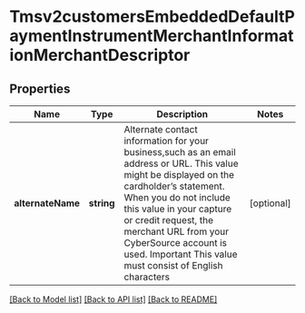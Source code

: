 # Tmsv2customersEmbeddedDefaultPaymentInstrumentMerchantInformationMerchantDescriptor

## Properties
Name | Type | Description | Notes
------------ | ------------- | ------------- | -------------
**alternateName** | **string** | Alternate contact information for your business,such as an email address or URL. This value might be displayed on the cardholder’s statement. When you do not include this value in your capture or credit request, the merchant URL from your CyberSource account is used. Important This value must consist of English characters | [optional] 

[[Back to Model list]](../README.md#documentation-for-models) [[Back to API list]](../README.md#documentation-for-api-endpoints) [[Back to README]](../README.md)


